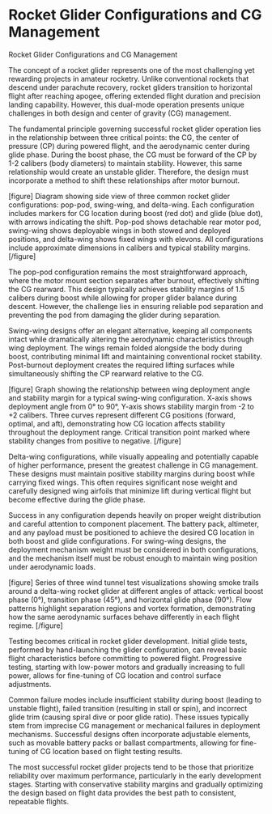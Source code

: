 # Rocket Glider Configurations and CG Management

Rocket Glider Configurations and CG Management

The concept of a rocket glider represents one of the most challenging yet rewarding projects in amateur rocketry. Unlike conventional rockets that descend under parachute recovery, rocket gliders transition to horizontal flight after reaching apogee, offering extended flight duration and precision landing capability. However, this dual-mode operation presents unique challenges in both design and center of gravity (CG) management.

The fundamental principle governing successful rocket glider operation lies in the relationship between three critical points: the CG, the center of pressure (CP) during powered flight, and the aerodynamic center during glide phase. During the boost phase, the CG must be forward of the CP by 1-2 calibers (body diameters) to maintain stability. However, this same relationship would create an unstable glider. Therefore, the design must incorporate a method to shift these relationships after motor burnout.

[figure]
Diagram showing side view of three common rocket glider configurations: pop-pod, swing-wing, and delta-wing. Each configuration includes markers for CG location during boost (red dot) and glide (blue dot), with arrows indicating the shift. Pop-pod shows detachable rear motor pod, swing-wing shows deployable wings in both stowed and deployed positions, and delta-wing shows fixed wings with elevons. All configurations include approximate dimensions in calibers and typical stability margins.
[/figure]

The pop-pod configuration remains the most straightforward approach, where the motor mount section separates after burnout, effectively shifting the CG rearward. This design typically achieves stability margins of 1.5 calibers during boost while allowing for proper glider balance during descent. However, the challenge lies in ensuring reliable pod separation and preventing the pod from damaging the glider during separation.

Swing-wing designs offer an elegant alternative, keeping all components intact while dramatically altering the aerodynamic characteristics through wing deployment. The wings remain folded alongside the body during boost, contributing minimal lift and maintaining conventional rocket stability. Post-burnout deployment creates the required lifting surfaces while simultaneously shifting the CP rearward relative to the CG.

[figure]
Graph showing the relationship between wing deployment angle and stability margin for a typical swing-wing configuration. X-axis shows deployment angle from 0° to 90°, Y-axis shows stability margin from -2 to +2 calibers. Three curves represent different CG positions (forward, optimal, and aft), demonstrating how CG location affects stability throughout the deployment range. Critical transition point marked where stability changes from positive to negative.
[/figure]

Delta-wing configurations, while visually appealing and potentially capable of higher performance, present the greatest challenge in CG management. These designs must maintain positive stability margins during boost while carrying fixed wings. This often requires significant nose weight and carefully designed wing airfoils that minimize lift during vertical flight but become effective during the glide phase.

Success in any configuration depends heavily on proper weight distribution and careful attention to component placement. The battery pack, altimeter, and any payload must be positioned to achieve the desired CG location in both boost and glide configurations. For swing-wing designs, the deployment mechanism weight must be considered in both configurations, and the mechanism itself must be robust enough to maintain wing position under aerodynamic loads.

[figure]
Series of three wind tunnel test visualizations showing smoke trails around a delta-wing rocket glider at different angles of attack: vertical boost phase (0°), transition phase (45°), and horizontal glide phase (90°). Flow patterns highlight separation regions and vortex formation, demonstrating how the same aerodynamic surfaces behave differently in each flight regime.
[/figure]

Testing becomes critical in rocket glider development. Initial glide tests, performed by hand-launching the glider configuration, can reveal basic flight characteristics before committing to powered flight. Progressive testing, starting with low-power motors and gradually increasing to full power, allows for fine-tuning of CG location and control surface adjustments.

Common failure modes include insufficient stability during boost (leading to unstable flight), failed transition (resulting in stall or spin), and incorrect glide trim (causing spiral dive or poor glide ratio). These issues typically stem from imprecise CG management or mechanical failures in deployment mechanisms. Successful designs often incorporate adjustable elements, such as movable battery packs or ballast compartments, allowing for fine-tuning of CG location based on flight testing results.

The most successful rocket glider projects tend to be those that prioritize reliability over maximum performance, particularly in the early development stages. Starting with conservative stability margins and gradually optimizing the design based on flight data provides the best path to consistent, repeatable flights.